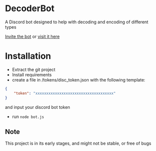 # DecoderBot
A Discord bot designed to help with decoding and encoding of different types

[Invite the bot](https://discordapp.com/api/oauth2/authorize?client_id=531971295961808945&permissions=338951280&scope=bot) or [visit it here](https://discord.gg/gRN3K9X)

# Installation
* Extract the git project
* Install requirements
* create a file in /tokens/disc_token.json with the following template:
```json
{
	"token": "xxxxxxxxxxxxxxxxxxxxxxxxxxxxxxxxxxxx"
}
```
and input your discord bot token
* run `node bot.js`

## Note
This project is in its early stages, and might not be stable, or free of bugs
